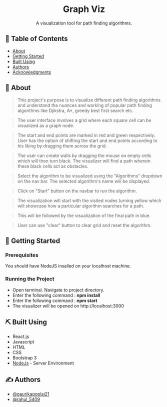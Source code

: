 
<h1 align="center">Graph Viz</h1>

<div align="center">


</div>


<p align="center"> 
A visualization tool for path finding algorithms.
    <br> 
</p>

## 📝 Table of Contents

- [About](#about)
- [Getting Started](#getting_started)
- [Built Using](#built_using)
- [Authors](#authors)
- [Acknowledgments](#acknowledgement)

## 🧐 About <a name = "about"></a>

> This project's purpose is to visualize different path finding algorithms and understand the nuances and working of popular path finding algorithms like Djikstra, A*, greedy best first search etc.

> The user interface involves a grid where each square cell can be visualized as a graph node.

> The start and end points are marked in red and green respectively. User has the option of shifting the start and end points according to his liking by dragging them across the grid.

> The user can create walls by dragging the mouse on empty cells which will then turn black. The visualizer will find a path wherein these black cells act as obstacles.

> Select the algorithm to be visualized using the "Algorithms" dropdown on the nav bar. The selected algorithm's name will be displayed.

> Click on "Start" button on the navbar to run the algorithm.

> The visualization will start with the visited nodes turning yellow which will showcase how a particular algorithm searches for a path. 

> This will be followed by the visualization of the final path in blue.

> User can use "clear" button to clear grid and reset the algorithm.



## 🏁 Getting Started <a name = "getting_started"></a>

   ### Prerequisites

   You should have NodeJS insalled on your localhost machine.

   ### Running the Project

   - Open terminal. Navigate to project directory.
   - Enter the following command : **npm install**
   - Enter the following command : **npm start**
   - The visualizer will be opened on http://localhost:3000


## ⛏️ Built Using <a name = "built_using"></a>

- React.js
- Javascript
- HTML
- CSS
- Bootstrap 3
- [NodeJs](https://nodejs.org/en/) - Server Environment

## ✍️ Authors <a name = "authors"></a>

- [@gaurikapoplai21](https://github.com/gaurikapoplai21) 
- [@rahul_5409](https://github.com/RahulRavishankar)

